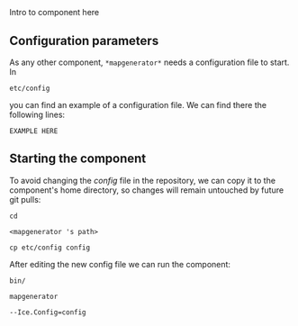```
```
#
``` mapgenerator
```
Intro to component here


## Configuration parameters
As any other component,
``` *mapgenerator* ```
needs a configuration file to start. In

    etc/config

you can find an example of a configuration file. We can find there the following lines:

    EXAMPLE HERE

    
## Starting the component
To avoid changing the *config* file in the repository, we can copy it to the component's home directory, so changes will remain untouched by future git pulls:

    cd

``` <mapgenerator 's path> ```

    cp etc/config config
    
After editing the new config file we can run the component:

    bin/

```mapgenerator ```

    --Ice.Config=config
